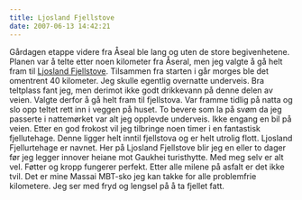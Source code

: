 ```yaml
---
title: Ljosland Fjellstove
date: 2007-06-13 14:42:21
---
```


Gårdagen etappe videre fra Åseal ble lang og uten de store begivenhetene. Planen var å telte etter noen kilometer fra Åseral, men jeg valgte å gå helt fram til <a href="http://www.fjellstova.com/">Ljosland Fjellstove</a>. Tilsammen fra starten i går morges ble det omentrent 40 kilometer. Jeg skulle egentlig overnatte underveis. Bra teltplass fant jeg, men derimot ikke godt drikkevann på denne delen av veien.  Valgte derfor å gå helt fram til fjellstova. Var framme tidlig på natta og slo opp teltet rett inn i veggen på huset. To bevere som la på svøm da jeg passerte i nattemørket var alt jeg opplevde underveis. Ikke engang en bil på veien. Etter en god frokost vil jeg tilbringe noen timer i en fantastisk fjellutehage. Denne ligger helt inntil fjellstova og er helt utrolig flott. Ljosland Fjellurtehage er navnet. Her på Ljosland Fjellstove blir jeg en eller to dager før jeg legger innover heiane mot Gaukhei turisthytte. Med meg selv er alt vel. Føtter og kropp fungerer perfekt. Etter alle milene på asfalt er det ikke tvil. Det er mine Massai MBT-sko jeg kan takke for alle problemfrie kilometere.  Jeg ser med fryd og lengsel på å ta fjellet fatt.
